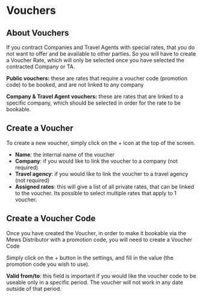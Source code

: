 # Vouchers

## About Vouchers

If you contract Companies and Travel Agents with special rates, that you do not want to offer and be available to other parties. So you will have to create a Voucher Rate, which will only be selected once you have selected the contracted Company or TA.

**Public vouchers:** these are rates that require a voucher code \(promotion code\) to be booked, and are not linked to any company

**Company & Travel Agent vouchers:** these are rates that are linked to a specific company, which should be selected in order for the rate to be bookable.

## Create a Voucher 

To create a new voucher, simply click on the + icon at the top of the screen.

* **Name**: the internal name of the voucher
* **Company**: if you would like to link the voucher to a company \(not required\)
* **Travel agency**: if you would like to link the voucher to a travel agency \(not required\)
* **Assigned rates**: this will give a list of all private rates, that can be linked to the voucher. Its possible to select multiple rates that apply to 1 voucher.

## Create a Voucher Code

Once you have created the Voucher, in order to make it bookable via the Mews Distributor with a promotion code, you will need to create a Voucher Code

Simply click on the + button in the settings, and fill in the value \(the promotion code you wish to use\).

**Valid from/to**: this field is important if you would like the voucher code to be useable only in a specific period. The voucher will not work in any date outside of that period.

